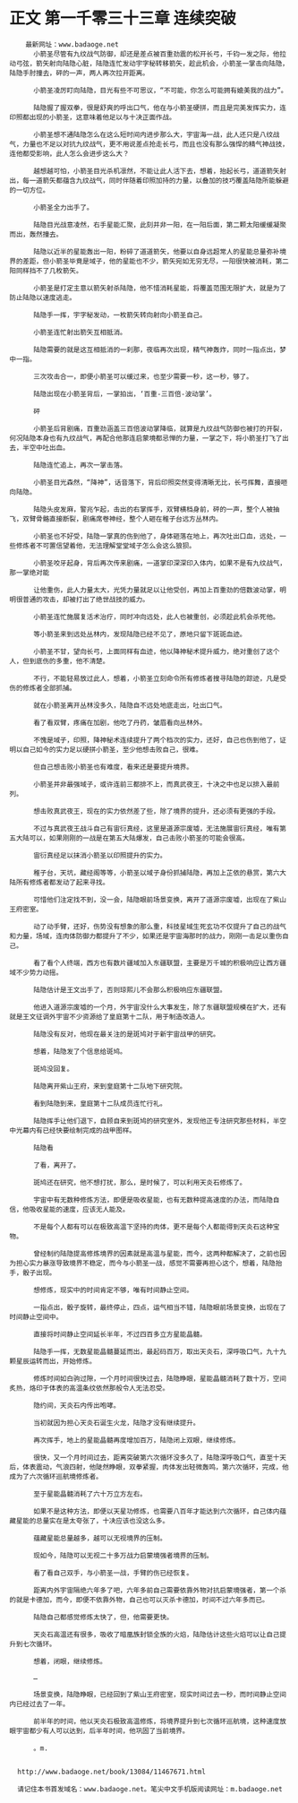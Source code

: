 # 正文 第一千零三十三章 连续突破
        最新网址：www.badaoge.net
          小箭圣尽管有九纹战气防御，却还是差点被百重劲震的松开长弓，千钧一发之际，他拉动弓弦，箭矢射向陆隐心脏，陆隐连忙发动宇字秘转移箭矢，趁此机会，小箭圣一掌击向陆隐，陆隐手肘撞去，砰的一声，两人再次拉开距离。
      
          小箭圣凌厉盯向陆隐，目光有些不可思议，“不可能，你怎么可能拥有媲美我的战力”。
      
          陆隐握了握双拳，很是舒爽的呼出口气，他在与小箭圣硬拼，而且是完美发挥实力，连印照都出现的小箭圣，这意味着他足以与十决正面作战。
      
          小箭圣想不通陆隐怎么在这么短时间内进步那么大，宇宙海一战，此人还只是八纹战气，力量也不足以对抗九纹战气，更不用说差点抢走长弓，而且也没有那么强悍的精气神战技，连他都受影响，此人怎么会进步这么大？
      
          越想越可怕，小箭圣目光杀机凛然，不能让此人活下去，想着，抬起长弓，道道箭矢射出，每一道箭矢都蕴含九纹战气，同时伴随着印照加持的力量，以叠加的技巧覆盖陆隐所能躲避的一切方位。
      
          小箭圣全力出手了。
      
          陆隐目光战意凌然，右手星能汇聚，此刻并非一阳，在一阳后面，第二颗太阳缓缓凝聚而出，轰然撞去。
      
          陆隐以近半的星能轰出一阳，粉碎了道道箭矢，他要以自身远超常人的星能总量弥补境界的差距，但小箭圣毕竟是域子，他的星能也不少，箭矢宛如无穷无尽，一阳很快被消耗，第二阳同样挡不了几枚箭矢。
      
          小箭圣是打定主意以箭矢射杀陆隐，他不惜消耗星能，将覆盖范围无限扩大，就是为了防止陆隐以速度逃走。
      
          陆隐手一挥，宇字秘发动，一枚箭矢转向射向小箭圣自己。
      
          小箭圣连忙射出箭矢互相抵消。
      
          陆隐需要的就是这互相抵消的一刹那，夜临再次出现，精气神轰炸，同时一指点出，梦中一指。
      
          三次攻击合一，即便小箭圣可以缓过来，也至少需要一秒，这一秒，够了。
      
          陆隐出现在小箭圣背后，一掌拍出，‘百重-三百倍-波动掌’。
      
          砰
      
          小箭圣后背剧痛，百重劲涵盖三百倍波动掌降临，就算是九纹战气防御也被打的开裂，何况陆隐本身也有九纹战气，再配合他那连启蒙境都忌惮的力量，一掌之下，将小箭圣打飞了出去，半空中吐出血。
      
          陆隐连忙追上，再次一掌击落。
      
          小箭圣目光森然，“降神”，话音落下，背后印照突然变得清晰无比，长弓挥舞，直接咂向陆隐。
      
          陆隐头皮发麻，警兆乍起，击出的右掌挥手，双臂横档身前，砰的一声，整个人被抽飞，双臂骨骼直接断裂，剧痛席卷神经，整个人砸在稚子台远方丛林内。
      
          小箭圣也不好受，陆隐一掌真的伤到他了，身体砸落在地上，再次吐出口血，远处，一些修炼者不可置信望着他，无法理解堂堂域子怎么会这么狼狈。
      
          小箭圣咬牙起身，背后再次传来剧痛，一道掌印深深印入体内，如果不是有九纹战气，那一掌绝对能
      
          让他重伤，此人力量太大，光凭力量就足以让他受创，再加上百重劲的倍数波动掌，明明很普通的攻击，却被打出了绝世战技的威力。
      
          小箭圣连忙施展复活术治疗，同时冲向远处，此人也被重创，必须趁此机会杀死他。
      
          等小箭圣来到远处丛林内，发现陆隐已经不见了，原地只留下斑斑血迹。
      
          小箭圣不甘，望向长弓，上面同样有血迹，他以降神秘术提升威力，绝对重创了这个人，但到底伤的多重，他不清楚。
      
          不行，不能轻易放过此人，想着，小箭圣立刻命令所有修炼者搜寻陆隐的踪迹，凡是受伤的修炼者全部抓捕。
      
          就在小箭圣离开丛林没多久，陆隐自不远处地底走出，吐出口气。
      
          看了看双臂，疼痛在加剧，他吃了丹药，皱眉看向丛林外。
      
          不愧是域子，印照，降神秘术连续提升了两个档次的实力，还好，自己也伤到他了，证明以自己如今的实力足以硬拼小箭圣，至少他想击败自己，很难。
      
          但自己想击败小箭圣也有难度，看来还是要提升境界。
      
          小箭圣并非最强域子，或许连前三都排不上，而真武夜王，十决之中也足以排入最前列。
      
          想击败真武夜王，现在的实力依然差了些，除了境界的提升，还必须有更强的手段。
      
          不过与真武夜王战斗自己有宙衍真经，这里是道源宗废墟，无法施展宙衍真经，唯有第五大陆可以，如果刚刚的一战是在第五大陆爆发，自己击败小箭圣的可能会很高。
      
          宙衍真经足以抹消小箭圣以印照提升的实力。
      
          稚子台，天坑，藏经阁等等，小箭圣以域子身份抓捕陆隐，再加上芷依的悬赏，第六大陆所有修炼者都发动了起来寻找。
      
          可惜他们注定找不到，没一会，陆隐眼前场景变换，离开了道源宗废墟，出现在了紫山王府密室。
      
          动了动手臂，还好，伤势没有想象的那么重，科技星域生死玄功不仅提升了自己的战气和力量，场域，连肉体防御力都提升了不少，如果还是宇宙海那时的战力，刚刚一击足以重伤自己。
      
          看了看个人终端，西方也有数片疆域加入东疆联盟，主要是万千城的积极响应让西方疆域不少势力动摇。
      
          陆隐估计是王文出手了，否则琼熙儿不会那么积极响应东疆联盟。
      
          他进入道源宗废墟的一个月，外宇宙没什么大事发生，除了东疆联盟规模在扩大，还有就是王文征调外宇宙不少资源给了皇庭第十二队，用于制造改造人。
      
          陆隐没有反对，他现在最关注的是斑鸠对于新宇宙战甲的研究。
      
          想着，陆隐发了个信息给斑鸠。
      
          斑鸠没回复。
      
          陆隐离开紫山王府，来到皇庭第十二队地下研究院。
      
          看到陆隐到来，皇庭第十二队成员连忙行礼。
      
          陆隐挥手让他们退下，自顾自来到斑鸠的研究室外，发现他正专注研究那些材料，半空中光幕内有已经快要绘制完成的战甲图样。
      
          陆隐看
      
          了看，离开了。
      
          斑鸠还在研究，他不想打扰，那么，是时候了，可以利用天炎石修炼了。
      
          宇宙中有无数种修炼方法，即便是吸收星能，也有无数种提高速度的办法，而陆隐自信，他吸收星能的速度，应该无人能及。
      
          不是每个人都有可以在极致高温下坚持的肉体，更不是每个人都能得到天炎石这种宝物。
      
          曾经制约陆隐提高修炼境界的因素就是高温与星能，而今，这两种都解决了，之前也因为担心实力暴涨导致境界不稳定，而今与小箭圣一战，感觉不需要再担心这个，想着，陆隐抬手，骰子出现。
      
          想修炼，现实中的时间肯定不够，唯有时间静止空间。
      
          一指点出，骰子旋转，最终停止，四点，运气相当不错，陆隐眼前场景变换，出现在了时间静止空间中。
      
          直接将时间静止空间延长半年，不过四百多立方星能晶髓。
      
          陆隐手一挥，无数星能晶髓蔓延而出，最起码百万，取出天炎石，深呼吸口气，九十九颗星辰运转而出，开始修炼。
      
          修炼时间如白驹过隙，一个月时间很快过去，陆隐睁眼，星能晶髓消耗了数十万，空间炙热，烙印于体表的高温条纹依然那般令人无法忍受。
      
          隐约间，天炎石内传出咆哮。
      
          当初就因为担心天炎石诞生火龙，陆隐才没有继续提升。
      
          再次挥手，地上的星能晶髓再度增加百万，陆隐闭上双眼，继续修炼。
      
          很快，又一个月时间过去，距离突破第六次循环没多久了，陆隐深呼吸口气，直至十天后，体表震动，气浪四射，他陡然睁眼，双拳紧握，肉体发出轻微轰鸣，第六次循环，完成，他成为了六次循环巡航境修炼者。
      
          至于星能晶髓消耗了六十万立方左右。
      
          如果不是这种方法，即便以天星功修炼，也需要八百年才能达到六次循环，自己体内蕴藏星能的总量实在是太夸张了，十决应该也没这么多。
      
          蕴藏星能总量越多，越可以无视境界的压制。
      
          现如今，陆隐可以无视二十多万战力启蒙境强者境界的压制。
      
          看了看自己双手，与小箭圣一战，手臂的伤已经恢复。
      
          距离内外宇宙隔绝六年多了吧，六年多前自己需要依靠外物对抗启蒙境强者，第一个杀的就是卡德加，而今，即便不依靠外物，自己也可以灭杀卡德加，时间不过六年多而已。
      
          陆隐自己都感觉修炼太快了，但，他需要更快。
      
          天炎石高温还有很多，吸收了暗凰族封锁全族的火焰，陆隐估计这些火焰可以让自己提升到七次循环。
      
          想着，闭眼，继续修炼。
      
          …
      
          场景变换，陆隐睁眼，已经回到了紫山王府密室，现实时间过去一秒，而时间静止空间内已经过去了一年。
      
          前半年的时间，他以天炎石极致高温修炼，将境界提升到七次循环巡航境，这种速度放眼宇宙都少有人可以达到，后半年时间，他巩固了当前境界。
      
          。m.
      
      
      http://www.badaoge.net/book/13084/11467671.html
      
      请记住本书首发域名：www.badaoge.net。笔尖中文手机版阅读网址：m.badaoge.net